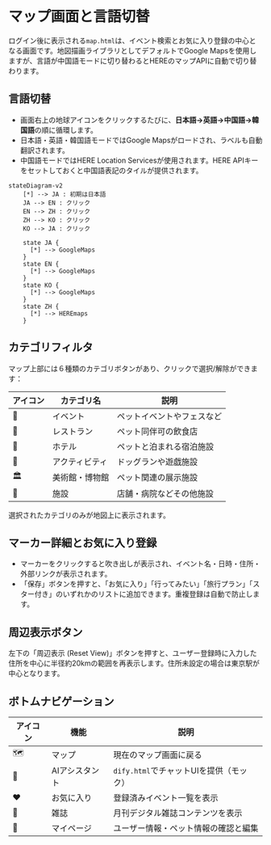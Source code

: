# マップ画面と言語切替

ログイン後に表示される`map.html`は、イベント検索とお気に入り登録の中心となる画面です。地図描画ライブラリとしてデフォルトでGoogle Mapsを使用しますが、言語が中国語モードに切り替わるとHEREのマップAPIに自動で切り替わります。

## 言語切替

- 画面右上の地球アイコンをクリックするたびに、**日本語→英語→中国語→韓国語**の順に循環します。
- 日本語・英語・韓国語モードではGoogle Mapsがロードされ、ラベルも自動翻訳されます。
- 中国語モードではHERE Location Servicesが使用されます。HERE APIキーをセットしておくと中国語表記のタイルが提供されます。

```mermaid
stateDiagram-v2
    [*] --> JA : 初期は日本語
    JA --> EN : クリック
    EN --> ZH : クリック
    ZH --> KO : クリック
    KO --> JA : クリック

    state JA {
      [*] --> GoogleMaps
    }
    state EN {
      [*] --> GoogleMaps
    }
    state KO {
      [*] --> GoogleMaps
    }
    state ZH {
      [*] --> HEREmaps
    }
```

## カテゴリフィルタ

マップ上部には６種類のカテゴリボタンがあり、クリックで選択/解除ができます：

| アイコン | カテゴリ名 | 説明 |
|---|---|---|
| 🎪 | イベント | ペットイベントやフェスなど |
| 🍴 | レストラン | ペット同伴可の飲食店 |
| 🏨 | ホテル | ペットと泊まれる宿泊施設 |
| 🎠 | アクティビティ | ドッグランや遊戯施設 |
| 🏛️ | 美術館・博物館 | ペット関連の展示施設 |
| 🏢 | 施設 | 店舗・病院などその他施設 |

選択されたカテゴリのみが地図上に表示されます。

## マーカー詳細とお気に入り登録

- マーカーをクリックすると吹き出しが表示され、イベント名・日時・住所・外部リンクが表示されます。
- 「保存」ボタンを押すと、「お気に入り」「行ってみたい」「旅行プラン」「スター付き」のいずれかのリストに追加できます。重複登録は自動で防止します。

## 周辺表示ボタン

左下の「周辺表示 (Reset View)」ボタンを押すと、ユーザー登録時に入力した住所を中心に半径約20kmの範囲を再表示します。住所未設定の場合は東京駅が中心となります。

## ボトムナビゲーション

| アイコン | 機能 | 説明 |
|---|---|---|
| 🗺️ | マップ | 現在のマップ画面に戻る |
| 🤖 | AIアシスタント | `dify.html`でチャットUIを提供（モック） |
| ❤️ | お気に入り | 登録済みイベント一覧を表示 |
| 📖 | 雑誌 | 月刊デジタル雑誌コンテンツを表示 |
| 👤 | マイページ | ユーザー情報・ペット情報の確認と編集 |

